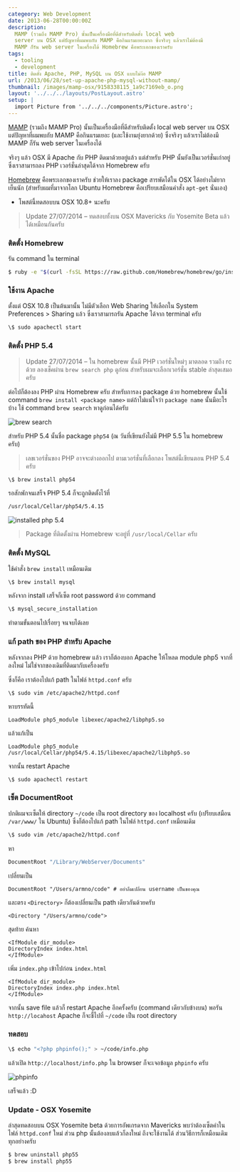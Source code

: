 ```yaml
---
categeory: Web Development
date: 2013-06-28T00:00:00Z
description:
  MAMP (รวมถึง MAMP Pro) นั้นเป็นเครื่องมือที่ดีสำหรับติดตั้ง local web
  server บน OSX แต่ปัญหาที่ผมพบกับ MAMP คือกินแรมเยอะมาก ซึ่งจริงๆ แล้วเราไม่ต้องมี
  MAMP ก็รัน web server ในเครื่องได้ Homebrew คือพระเอกของเราครับ
tags:
  - tooling
  - development
title: ติดตั้ง Apache, PHP, MySQL บน OSX แบบไม่ง้อ MAMP
url: /2013/06/28/set-up-apache-php-mysql-without-mamp/
thumbnail: /images/mamp-osx/9158338115_1a9c7169eb_o.png
layout: '../../../layouts/PostLayout.astro'
setup: |
  import Picture from '../../../components/Picture.astro';
---
```


[MAMP](https://www.mamp.info/en) (รวมถึง MAMP Pro) นั้นเป็นเครื่องมือที่ดีสำหรับติดตั้ง local web server บน OSX แต่ปัญหาที่ผมพบกับ MAMP คือกินแรมเยอะ (และใช้งานยุ่งยากด้วย) ซึ่งจริงๆ แล้วเราไม่ต้องมี MAMP ก็รัน web server ในเครื่องได้

จริงๆ แล้ว OSX มี Apache กับ PHP ติดมาด้วยอยู่แล้ว แต่สำหรับ PHP นั้นยังเป็นเวอร์ชั่นเก่าอยู่ ซึ่งเราสามารถลง PHP เวอร์ชั่นล่าสุดได้จาก Homebrew ครับ

[Homebrew](https://brew.sh) คือพระเอกของเราครับ ช่วยให้เราลง package สารพัดได้ใน OSX ได้อย่างไม่ยากเย็นนัก (สำหรับผมที่มาจากโลก Ubuntu Homebrew คือเปรียบเสมือนคำสั่ง `apt-get` นั่นเอง)

- โพสต์นี้ทดสอบบน OSX 10.8+ นะครับ

<blockquote>
  Update 27/07/2014 &ndash; ทดสอบทั้งบน OSX Mavericks กับ Yosemite Beta แล้ว ได้เหมือนกันครับ
</blockquote>

### ติดตั้ง Homebrew

รัน command ใน terminal

```bash
$ ruby -e "$(curl -fsSL https://raw.github.com/Homebrew/homebrew/go/install)"
```

### ใช้งาน Apache

ตั้งแต่ OSX 10.8 เป็นต้นมานั้น ไม่มีตัวเลือก Web Sharing ให้เลือกใน System Preferences > Sharing แล้ว ซึ่งเราสามารถรัน Apache ได้จาก terminal ครับ

```bash
\$ sudo apachectl start
```

### ติดตั้ง PHP 5.4

<blockquote>
  Update 27/07/2014 &ndash; ใน homebrew นั้นมี PHP เวอร์ชั่นใหม่ๆ มาตลอด รวมถึง rc ด้วย ลองเช็คผ่าน <code>brew search php</code> ดูก่อน สำหรับผมจะเลือกเวอร์ชั่น stable ล่าสุดเสมอครับ
</blockquote>

ต่อไปก็ต้องลง PHP ผ่าน Homebrew ครับ สำหรับการลง package ด้วย homebrew นั้นใช้ command <code>brew install &lt;package name&gt;</code> แต่ถ้าไม่แน่ใจว่า <code>package name</code> นั้นมีอะไรบ้าง ใช้ command <code>brew search</code> หาดูก่อนได้ครับ

![brew search](/images/mamp-osx/9160240552_c55243a996_o.png)

สำหรับ PHP 5.4 นั้นชื่อ package <code>php54</code> (ณ วันที่เขียนยังไม่มี PHP 5.5 ใน homebrew ครับ)

> เลขเวอร์ชั่นของ PHP อาจจะต่างออกไป ตามเวอร์ชั่นที่เลือกลง โพสต์นี้เขียนตอน PHP 5.4 ครับ

```bash
\$ brew install php54
```

รอสักพักจนเสร็จ PHP 5.4 ก็จะถูกติดตั้งไว้ที่

```bash
/usr/local/Cellar/php54/5.4.15
```

![installed php 5.4](/images/mamp-osx/9158088329_903636e415_z.jpg)

> Package ที่ติดตั้งผ่าน Homebrew จะอยู่ที่ <code>/usr/local/Cellar</code> ครับ

### ติดตั้ง MySQL

ใช้คำสั่ง <code>brew install</code> เหมือนเดิม

```bash
\$ brew install mysql
```

หลังจาก install เสร็จก็เซ็ต root password ด้วย command

```bash
\$ mysql_secure_installation
```

ทำตามขั้นตอนไปเรื่อยๆ จนจบได้เลย

### แก้ path ของ PHP สำหรับ Apache

หลังจากลง PHP ด้วย homebrew แล้ว เราก็ต้องบอก Apache ให้โหลด module php5 จากที่ลงใหม่ ไม่ใช่จากของเดิมที่ติดมากับเครื่องครับ

ซึ่งก็คือ เราต้องไปแก้ path ในไฟล์ <code>httpd.conf</code> ครับ

```bash
\$ sudo vim /etc/apache2/httpd.conf
```

หาบรรทัดนี้

```text
LoadModule php5_module libexec/apache2/libphp5.so
```

แล้วแก้เป็น

```text
LoadModule php5_module /usr/local/Cellar/php54/5.4.15/libexec/apache2/libphp5.so
```

จากนั้น restart Apache

```text
\$ sudo apachectl restart
```

### เซ็ต DocumentRoot

ปกติผมจะเซ็ตให้ directory <code>~/code</code> เป็น root directory ของ localhost ครับ (เปรียบเสมือน <code>/var/www/</code> ใน Ubuntu) ซึ่งก็ต้องไปแก้ path ในไฟล์ <code>httpd.conf</code> เหมือนเดิม

```bash
\$ sudo vim /etc/apache2/httpd.conf
```

หา

```bash
DocumentRoot "/Library/WebServer/Documents"
```

เปลี่ยนเป็น

```text
DocumentRoot "/Users/armno/code" # อย่าลืมเปลี่ยน username เป็นของคุณ
```

และตรง <code>&lt;Directory&gt;</code> ก็ต้องเปลี่ยนเป็น path เดียวกันด้วยครับ

```text
<Directory "/Users/armno/code">
```

สุดท้าย ค้นหา

```text
<IfModule dir_module>
DirectoryIndex index.html
</IfModule>
```

เพิ่ม <code>index.php</code> เข้าไปก่อน <code>index.html</code>

```text
<IfModule dir_module>
DirectoryIndex index.php index.html
</IfModule>
```

จากนั้น save file แล้วก็ restart Apache อีกครั้งครับ (command เดียวกับข้างบน) พอรัน `http://locahost` Apache ก็จะชี้ไปที่ `~/code` เป็น root directory

### ทดสอบ

```bash
\$ echo "<?php phpinfo();" > ~/code/info.php
```

แล้วเปิด <code>http://localhost/info.php</code> ใน browser ก็จะเจอข้อมูล <code>phpinfo</code> ครับ

![phpinfo](/images/mamp-osx/9158338115_1a9c7169eb_o.png)

เสร็จแล้ว :D

### Update - OSX Yosemite

ล่าสุดทดสอบบน OSX Yosemite beta ด้วยการอัพเกรดจาก Mavericks พบว่าต้องเซ็ตค่าในไฟล์ `httpd.conf` ใหม่ ส่วน php นั้นต้องลบแล้วก็ลงใหม่ ถึงจะใช้งานได้ ส่วนวิธีการก็เหมือนเดิมทุกอย่างครับ

```bash
$ brew uninstall php55
$ brew install php55
```
